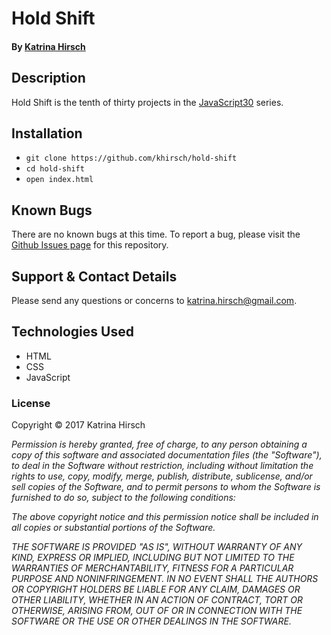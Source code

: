 # Hold Shift

#### By [Katrina Hirsch](https://github.com/khirsch)

## Description

Hold Shift is the tenth of thirty projects in the [JavaScript30](https://javascript30.com/) series.

## Installation

* `git clone https://github.com/khirsch/hold-shift`
* `cd hold-shift`
* `open index.html`

## Known Bugs

There are no known bugs at this time. To report a bug, please visit the [Github Issues page](https://github.com/khirsch/hold-shift/issues) for this repository.

## Support & Contact Details

Please send any questions or concerns to katrina.hirsch@gmail.com.

## Technologies Used

* HTML
* CSS
* JavaScript

### License

Copyright &copy; 2017 Katrina Hirsch

_Permission is hereby granted, free of charge, to any person obtaining a copy of this software and associated documentation files (the "Software"), to deal in the Software without restriction, including without limitation the rights to use, copy, modify, merge, publish, distribute, sublicense, and/or sell copies of the Software, and to permit persons to whom the Software is furnished to do so, subject to the following conditions:_

_The above copyright notice and this permission notice shall be included in all copies or substantial portions of the Software._

_THE SOFTWARE IS PROVIDED "AS IS", WITHOUT WARRANTY OF ANY KIND, EXPRESS OR IMPLIED, INCLUDING BUT NOT LIMITED TO THE WARRANTIES OF MERCHANTABILITY, FITNESS FOR A PARTICULAR PURPOSE AND NONINFRINGEMENT. IN NO EVENT SHALL THE AUTHORS OR COPYRIGHT HOLDERS BE LIABLE FOR ANY CLAIM, DAMAGES OR OTHER LIABILITY, WHETHER IN AN ACTION OF CONTRACT, TORT OR OTHERWISE, ARISING FROM, OUT OF OR IN CONNECTION WITH THE SOFTWARE OR THE USE OR OTHER DEALINGS IN THE SOFTWARE._
